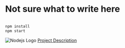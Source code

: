 # Not sure what to write here

```bash

npm install
npm start

```

![Nodejs Logo](https://www.schemecolor.com/wallpaper?i=23516&desktop)
[Project Description](https://github.com/Glimakra-Webbutvecklare-2020/case-mongo-app)
